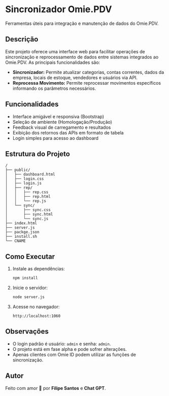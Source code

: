 # Sincronizador Omie.PDV

Ferramentas úteis para integração e manutenção de dados do Omie.PDV.

## Descrição

Este projeto oferece uma interface web para facilitar operações de sincronização e reprocessamento de dados entre sistemas integrados ao Omie.PDV. As principais funcionalidades são:

- **Sincronizador:** Permite atualizar categorias, contas correntes, dados da empresa, locais de estoque, vendedores e usuários via API.
- **Reprocessa Movimento:** Permite reprocessar movimentos específicos informando os parâmetros necessários.

## Funcionalidades

- Interface amigável e responsiva (Bootstrap)
- Seleção de ambiente (Homologação/Produção)
- Feedback visual de carregamento e resultados
- Exibição dos retornos das APIs em formato de tabela
- Login simples para acesso ao dashboard

## Estrutura do Projeto

```
/
├── public/
│   ├── dashboard.html
│   ├── login.css
│   ├── login.js
│   ├── rep/
│   │   ├── rep.css
│   │   ├── rep.html
│   │   └── rep.js
│   └── sync/
│       ├── sync.css
│       ├── sync.html
│       └── sync.js
├── index.html
├── server.js
├── packge.json
├── install.sh
└── CNAME
```

## Como Executar

1. Instale as dependências:
   ```sh
   npm install
   ```

2. Inicie o servidor:
   ```sh
   node server.js
   ```

3. Acesse no navegador:
   ```
   http://localhost:1060
   ```

## Observações

- O login padrão é usuário: `admin` e senha: `admin`.
- O projeto está em fase alpha e pode sofrer alterações.
- Apenas clientes com Omie ID podem utilizar as funções de sincronização.

## Autor

Feito com amor 💚 por **Filipe Santos** e **Chat GPT**.